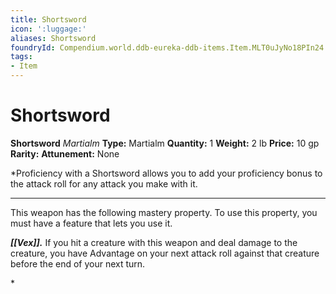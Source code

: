 ```yaml
---
title: Shortsword
icon: ':luggage:'
aliases: Shortsword
foundryId: Compendium.world.ddb-eureka-ddb-items.Item.MLT0uJyNo18PIn24
tags:
- Item
---
```


# Shortsword

**Shortsword**
_Martialm_
**Type:** Martialm
**Quantity:** 1
**Weight:** 2 lb
**Price:** 10 gp
**Rarity:** 
**Attunement:** None

*Proficiency with a Shortsword allows you to add your proficiency bonus to the attack roll for any attack you make with it.
<div class="mastery-container"><hr />
<p>This weapon has the following mastery property. To use this property, you must have a feature that lets you use it.

***[[Vex]].*** If you hit a creature with this weapon and deal damage to the creature, you have Advantage on your next attack roll against that creature before the end of your next turn.</p>*